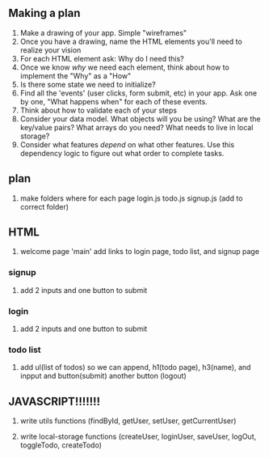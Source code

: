 ## Making a plan
1) Make a drawing of your app. Simple "wireframes"
2) Once you have a drawing, name the HTML elements you'll need to realize your vision
3) For each HTML element ask: Why do I need this?
4) Once we know _why_ we need each element, think about how to implement the "Why" as a "How"
5) Is there some state we need to initialize?
6) Find all the 'events' (user clicks, form submit, etc) in your app. Ask one by one, "What happens when" for each of these events.
7) Think about how to validate each of your steps
8) Consider your data model. What objects will you be using? What are the key/value pairs? What arrays do you need? What needs to live in local storage?
9) Consider what features _depend_ on what other features. Use this dependency logic to figure out what order to complete tasks.

## plan
1) make folders where for each page
login.js todo.js signup.js (add to correct folder)

## HTML
1) welcome page 'main'
    add links to login page, todo list, and signup page
    

### signup
1) add 2 inputs and one button to submit 

### login
1) add 2 inputs and one button to submit 

### todo list
1) add ul(list of todos) so we can append, h1(todo page), h3(name), and inpput and button(submit) another button (logout)

## JAVASCRIPT!!!!!!!
1) write utils functions (findById, getUser, setUser, getCurrentUser)

2) write local-storage functions (createUser, loginUser, saveUser, logOut, toggleTodo, createTodo)









   


